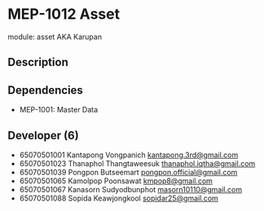 # MEP-1012 Asset

module: asset AKA Karupan

## Description

## Dependencies

- MEP-1001: Master Data

## Developer (6)
- 65070501001 Kantapong Vongpanich kantapong.3rd@gmail.com
- 65070501023 Thanaphol Thangtaweesuk thanaphol.iqtha@gmail.com
- 65070501039 Pongpon Butseemart pongpon.official@gmail.com
- 65070501065 Kamolpop Poonsawat kmpop8@gmail.com
- 65070501067 Kanasorn Sudyodbunphot masorn10110@gmail.com
- 65070501088 Sopida Keawjongkool sopidar25@gmail.com